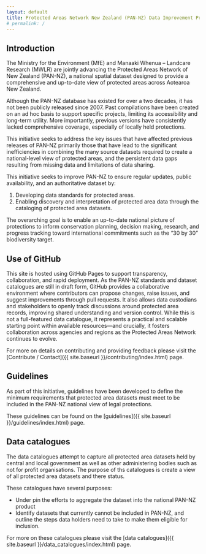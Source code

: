 ```yaml
---
layout: default
title: Protected Areas Network New Zealand (PAN-NZ) Data Improvement Project
# permalink: /
---
```


## Introduction 
The Ministry for the Environment (MfE) and Manaaki Whenua – Landcare Research (MWLR) are jointly 
advancing the Protected Areas Network of New Zealand (PAN-NZ), a national spatial dataset 
designed to provide a comprehensive and up-to-date view of 
protected areas across Aotearoa New Zealand.

Although the PAN-NZ database has existed for over a two decades, it has not been publicly released since 2007. Past 
compilations have been created on an ad hoc basis to support specific projects, limiting its accessibility and 
long-term utility. More importantly, previous versions have consistently lacked comprehensive coverage, especially of 
locally held protections.

This initiative seeks to address the key issues that have affected previous releases of PAN-NZ primarily those 
that have lead to the significant inefficiencies in combining the many source datasets required to create a national-level 
view of protected areas, and the persistent data gaps resulting from missing data and limitations of data sharing.


This initiative seeks to improve PAN-NZ to ensure regular updates, public availability, and an authoritative dataset by:
1. Developing data standards for protected areas.
2. Enabling discovery and interpretation of protected area data through the cataloging of protected area datasets.


The overarching goal is to enable an up-to-date national picture of protections to inform conservation 
planning, decision making, research, and progress tracking toward international 
commitments such as the “30 by 30” biodiversity target.


## Use of GitHub
This site is hosted using GitHub Pages to support transparency, collaboration, and rapid deployment. 
As the PAN-NZ standards and dataset catalogues are still in draft form, GitHub provides a collaborative 
environment where contributors can propose changes, raise issues, and suggest improvements through 
pull requests. It also allows data custodians and stakeholders to openly track discussions around protected 
area records, improving shared understanding and version control. While this is not a full-featured data catalogue, 
it represents a practical and scalable starting point within available resources—and crucially, it fosters 
collaboration across agencies and regions as the Protected Areas Network continues to evolve.

For more on details on contributing and providing feedback please visit 
the [Contribute / Contact]({{ site.baseurl }}/contributing/index.html) page. 

## Guidelines
As part of this initiative, guidelines have been developed to define the minimum requirements that
protected area datasets must meet to be included in the PAN-NZ national view of legal protections.

These guidelines can be found on the [guidelines]({{ site.baseurl }}/guidelines/index.html) page.


## Data catalogues
The data catalogues attempt to capture all protected area datasets held by central and local government as
well as other administering bodies such as not for profit organisations. The purpose of ths catalogues
is create a view of all protected area datasets and there status. 

These catalogues have several purposes:
* Under pin the efforts to aggregate the dataset into the national PAN-NZ product
* Identify datasets that currently cannot be included in PAN-NZ, and outline the steps 
  data holders need to take to make them eligible for inclusion.

For more on these catalogues please visit the
[data catalogues]({{ site.baseurl }}/data_catalogues/index.html) page.

<!-- 

## Document Purpose
The purpose of this document is two fold:

* To maintain a record of all known sources of Aotearoa New Zealand protected area datasets and their current state.

* To provide guidelines to data holders to support the inclusion of their data in the national 
Protected Areas Network of New Zealand (PAN-NZ).

The ultimate goal is to lift the quality, completeness, and accessibility of the PAN-NZ spatial 
dataset while supporting low-effort, frequent national data integration and publishing. -->
